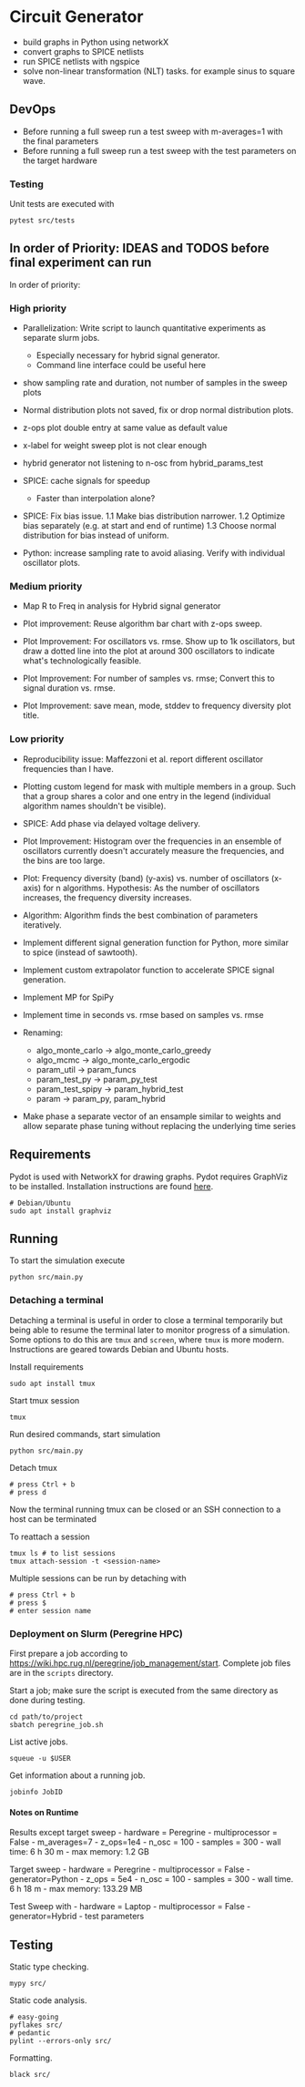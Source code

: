 # Circuit Generator

- build graphs in Python using networkX
- convert graphs to SPICE netlists 
- run SPICE netlists with ngspice
- solve non-linear transformation (NLT) tasks. for example sinus to square wave.


## DevOps

- Before running a full sweep run a test sweep with m-averages=1 with the final parameters
- Before running a full sweep run a test sweep with the test parameters on the target hardware

### Testing

Unit tests are executed with

    pytest src/tests

## In order of Priority: IDEAS and TODOS before final experiment can run

In order of priority:

### High priority

- Parallelization: Write script to launch quantitative experiments as separate slurm jobs.
    - Especially necessary for hybrid signal generator.
    - Command line interface could be useful here

- show sampling rate and duration, not number of samples in the sweep plots

- Normal distribution plots not saved, fix or drop normal distribution plots.

- z-ops plot double entry at same value as default value

- x-label for weight sweep plot is not clear enough

- hybrid generator not listening to n-osc from hybrid_params_test

- SPICE: cache signals for speedup
    - Faster than interpolation alone?

- SPICE: Fix bias issue.
    1.1 Make bias distribution narrower.
    1.2 Optimize bias separately (e.g. at start and end of runtime)
    1.3 Choose normal distribution for bias instead of uniform.

- Python: increase sampling rate to avoid aliasing. Verify with individual oscillator plots.


### Medium priority

- Map R to Freq in analysis for Hybrid signal generator


- Plot improvement: Reuse algorithm bar chart with z-ops sweep.

- Plot Improvement: For oscillators vs. rmse. Show up to 1k oscillators, but draw a dotted line into the plot at around 300 oscillators to indicate what's technologically feasible.

- Plot Improvement: For number of samples vs. rmse; Convert this to signal duration vs. rmse.

- Plot Improvement: save mean, mode, stddev to frequency diversity plot title.


### Low priority

- Reproducibility issue: Maffezzoni et al. report different oscillator frequencies than I have.

- Plotting custom legend for mask with multiple members in a group. Such that a group shares a color and one entry in the legend (individual algorithm names shouldn't be visible).

- SPICE: Add phase via delayed voltage delivery.

- Plot Improvement: Histogram over the frequencies in an ensemble of oscillators currently doesn't accurately measure the frequencies, and the bins are too large.

- Plot: Frequency diversity (band) (y-axis) vs. number of oscillators (x-axis) for n algorithms. Hypothesis: As the number of oscillators increases, the frequency diversity increases.

- Algorithm: Algorithm finds the best combination of parameters iteratively.

- Implement different signal generation function for Python, more similar to spice (instead of sawtooth).

- Implement custom extrapolator function to accelerate SPICE signal generation.

- Implement MP for SpiPy

- Implement time in seconds vs. rmse based on samples vs. rmse

- Renaming:
    - algo_monte_carlo -> algo_monte_carlo_greedy
    - algo_mcmc -> algo_monte_carlo_ergodic
    - param_util -> param_funcs
    - param_test_py -> param_py_test
    - param_test_spipy -> param_hybrid_test
    - param -> param_py, param_hybrid

- Make phase a separate vector of an ensample similar to weights and allow separate phase tuning without replacing the underlying time series

## Requirements

Pydot is used with NetworkX for drawing graphs.
Pydot requires GraphViz to be installed.
Installation instructions are found [here](https://graphviz.org/download/).

    # Debian/Ubuntu
    sudo apt install graphviz

## Running

To start the simulation execute

    python src/main.py

### Detaching a terminal

Detaching a terminal is useful in order to close a terminal temporarily but being able to resume the terminal later to monitor progress of a simulation.
Some options to do this are `tmux` and `screen`, where `tmux` is more modern.
Instructions are geared towards Debian and Ubuntu hosts.

Install requirements

    sudo apt install tmux

Start tmux session

    tmux

Run desired commands, start simulation

    python src/main.py

Detach tmux

    # press Ctrl + b
    # press d

Now the terminal running tmux can be closed or an SSH connection to a host can be terminated

To reattach a session

    tmux ls # to list sessions
    tmux attach-session -t <session-name>

Multiple sessions can be run by detaching with

    # press Ctrl + b
    # press $
    # enter session name

### Deployment on Slurm (Peregrine HPC)

First prepare a job according to <https://wiki.hpc.rug.nl/peregrine/job_management/start>.
Complete job files are in the `scripts` directory.

Start a job; make sure the script is executed from the same directory as done during testing.

    cd path/to/project
    sbatch peregrine_job.sh

List active jobs.

    squeue -u $USER
    
Get information about a running job.

    jobinfo JobID

#### Notes on Runtime

Results except target sweep
    - hardware = Peregrine
    - multiprocessor = False
    - m_averages=7
    - z_ops=1e4
    - n_osc = 100
    - samples = 300
    - wall time: 6 h 30 m
    - max memory: 1.2 GB

Target sweep
    - hardware = Peregrine
    - multiprocessor = False
    - generator=Python
    - z_ops = 5e4
    - n_osc = 100
    - samples = 300
    - wall time. 6 h 18 m
    - max memory: 133.29 MB

Test Sweep with
    - hardware = Laptop
    - multiprocessor = False
    - generator=Hybrid
    - test parameters

## Testing

Static type checking.

    mypy src/

Static code analysis.

    # easy-going
    pyflakes src/
    # pedantic
    pylint --errors-only src/

Formatting.

    black src/